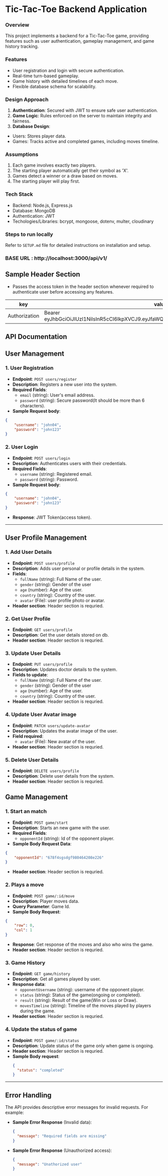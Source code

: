 # Tic-Tac-Toe Backend Application

### **Overview**
This project implements a backend for a Tic-Tac-Toe game, providing features such as user authentication, gameplay management, and game history tracking.

### **Features**
- User registration and login with secure authentication.
- Real-time turn-based gameplay.
- Game history with detailed timelines of each move.
- Flexible database schema for scalability.

### **Design Approach**
1. **Authentication**: Secured with JWT to ensure safe user authentication.
2. **Game Logic**: Rules enforced on the server to maintain integrity and fairness.
3. **Database Design**:
- Users: Stores player data.
- Games: Tracks active and completed games, including moves timeline.

### **Assumptions**
1. Each game involves exactly two players.
2. The starting player automatically get their symbol as 'X'.
3. Games detect a winner or a draw based on moves.
4. The starting player will play first.

### **Tech Stack**
- Backend: Node.js, Express.js
- Database: MongoDB
- Authentication: JWT
- Techologies/Libraries: bcrypt, mongoose, dotenv, multer, cloudinary

### **Steps to run locally**
Refer to `SETUP.md` file for detailed instructions on installation and setup.

### BASE URL : http://localhost:3000/api/v1/

## **Sample Header Section**
- Passes the access token in the header section whenever required to authenticate user before accessing any features.

| key | value | description |
| --- | ----- | ----------- |
| Authorization | Bearer eyJhbGciOiJIUzI1NiIsInR5cCI6IkpXVCJ9.eyJfaWQiOiI2NzdiNWY4_mQh5N3VE_Ctih2JOT6dQunhc | accessToken |

## **API Documentation**

## **User Management**
### **1. User Registration**
- **Endpoint**: `POST users/register`
- **Description**: Registers a new user into the system.
- **Required Fields**:
  - `email` (string): User's email address.
  - `password` (string): Secure password(It should be more than 6 characters).
- **Sample Request body**:
```json
{
    "username": "john04",
    "password": "john123"
}
```

### **2. User Login**
- **Endpoint**: `POST users/login`
- **Description**: Authenticates users with their credentials.
- **Required Fields**:
  - `username` (string): Registered email.
  - `password` (string): Password.
- **Sample Request body**:
```json
{
    "username": "john04",
    "password": "john123"
}
```
- **Response**: JWT Token(access token).

---

## **User Profile Management**
### **1. Add User Details**
- **Endpoint**: `POST users/profile`
- **Description**: Adds user personal or profile details in the system.
- **Fields**:
  - `fullName` (string): Full Name of the user.
  - `gender` (string): Gender of the user
  - `age` (number): Age of the user.
  - `country` (string): Country of the user.
  - `avatar` (File): user profile photo or avatar.
- **Header section**: Header section is requried.


### **2. Get User Profile**
- **Endpoint**: `GET users/profile` 
- **Description**: Get the user details stored on db.
- **Header section**: Header section is requried.

### **3. Update User Details**
- **Endpoint**: `PUT users/profile`
- **Description**: Updates doctor details to the system.
- **Fields to update**:
  - `fullName` (string): Full Name of the user.
  - `gender` (string): Gender of the user
  - `age` (number): Age of the user.
  - `country` (string): Country of the user.
- **Header section**: Header section is requried.

### **4. Update User Avatar image**
- **Endpoint**: `PATCH users/update-avatar`
- **Description**: Updates the avatar image of the user.
- **Field required**:
  - `avatar` (File): New avatar of the user.
- **Header section**: Header section is requried.

### **5. Delete User Details**
- **Endpoint**: `DELETE users/profile`
- **Description**: Delete user details from the system.
- **Header section**: Header section is requried.


## **Game Management**
### **1. Start an match**
- **Endpoint**: `POST game/start`
- **Description**: Starts an new game with the user.
- **Required Fields**:
  - `opponentId` (string): Id of the opponent player.
- **Sample Body Request Data**:
```json
{
    "opponentId": "678f4sgsdgf980464208e226"
}
```
- **Header section**: Header section is requried.

### **2. Plays a move**
- **Endpoint**: `POST game/:id/move`
- **Description**: Player moves data.
- **Query Parameter**: Game Id.
- **Sample Body Request**:
```json
{
    "row": 0,
    "col": 1
}
```
- **Response**: Get response of the moves and also who wins the game.
- **Header section**: Header section is requried.

### **3. Game History**
- **Endpoint**: `GET game/history`
- **Description**: Get all games played by user.
- **Response data**:
  - `opponentUsername` (string): username of the opponent player.
  - `status` (string): Status of the game(ongoing or completed).
  - `result` (string): Result of the game(Win or Loss or Draw).
  - `movesTimeline` (string): Timeline of the moves played by players during the game.
- **Header section**: Header section is requried.

### **4. Update the status of game**
- **Endpoint**: `POST game/:id/status`
- **Description**: Update status of the game only when game is ongoing.
- **Header section**: Header section is requried.
- **Sample Body request**:
  ```json
  {
    "status": "completed"
  }
  ```

---

## **Error Handling**
The API provides descriptive error messages for invalid requests. For example:
- **Sample Error Response** (Invalid data):
  ```json
  {
    "message": "Required fields are missing"
  }
  ```

- **Sample Error Response** (Unauthorized access):
  ```json
  {
    "message": "Unathorized user"
  }
  ```